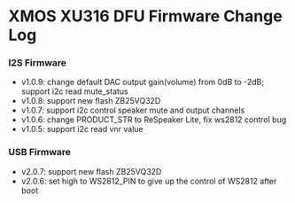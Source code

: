 # XMOS XU316 DFU Firmware Change Log

### I2S Firmware 
- v1.0.9: change default DAC output gain(volume) from 0dB to -2dB; support i2c read mute_status
- v1.0.8: support new flash ZB25VQ32D
- v1.0.7: support i2c control speaker mute and output channels
- v1.0.6: change PRODUCT_STR to ReSpeaker Lite, fix ws2812 control bug
- v1.0.5: support i2c read vnr value

### USB Firmware
- v2.0.7: support new flash ZB25VQ32D
- v2.0.6: set high to WS2812_PIN to give up the control of WS2812 after boot

